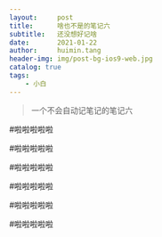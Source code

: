 ```yaml
---
layout:     post
title:      啥也不是的笔记六
subtitle:   还没想好记啥
date:       2021-01-22
author:     huimin.tang
header-img: img/post-bg-ios9-web.jpg
catalog: true
tags:
    - 小白
---
```


>一个不会自动记笔记的笔记六


#啦啦啦啦啦

#啦啦啦啦啦

#啦啦啦啦啦

#啦啦啦啦啦

#啦啦啦啦啦

#啦啦啦啦啦